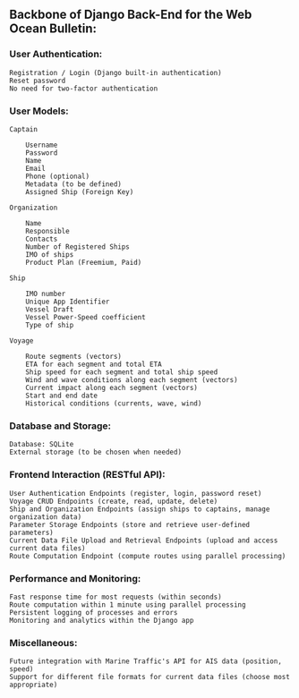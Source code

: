 ## Backbone of Django Back-End for the Web Ocean Bulletin:

### User Authentication:

    Registration / Login (Django built-in authentication)
    Reset password
    No need for two-factor authentication

### User Models:

    Captain

        Username
        Password
        Name
        Email
        Phone (optional)
        Metadata (to be defined)
        Assigned Ship (Foreign Key)

    Organization

        Name
        Responsible
        Contacts
        Number of Registered Ships
        IMO of ships
        Product Plan (Freemium, Paid)

    Ship

        IMO number
        Unique App Identifier
        Vessel Draft
        Vessel Power-Speed coefficient
        Type of ship

    Voyage

        Route segments (vectors)
        ETA for each segment and total ETA
        Ship speed for each segment and total ship speed
        Wind and wave conditions along each segment (vectors)
        Current impact along each segment (vectors)
        Start and end date
        Historical conditions (currents, wave, wind)

### Database and Storage:

    Database: SQLite
    External storage (to be chosen when needed)

### Frontend Interaction (RESTful API):

    User Authentication Endpoints (register, login, password reset)
    Voyage CRUD Endpoints (create, read, update, delete)
    Ship and Organization Endpoints (assign ships to captains, manage organization data)
    Parameter Storage Endpoints (store and retrieve user-defined parameters)
    Current Data File Upload and Retrieval Endpoints (upload and access current data files)
    Route Computation Endpoint (compute routes using parallel processing)

### Performance and Monitoring:

    Fast response time for most requests (within seconds)
    Route computation within 1 minute using parallel processing
    Persistent logging of processes and errors
    Monitoring and analytics within the Django app

### Miscellaneous:

    Future integration with Marine Traffic's API for AIS data (position, speed)
    Support for different file formats for current data files (choose most appropriate)
